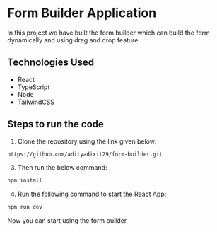 # Form Builder Application

In this project we have built the form builder which can build the form dynamically and using drag and drop feature

## Technologies Used

- React
- TypeScript
- Node
- TailwindCSS

## Steps to run the code

1. Clone the repository using the link given below:
```bash
https://github.com/adityadixit29/form-builder.git
```
3. Then run the below command:
```bash
npm install
```
4. Run the following command to start the React App:
```bash
npm run dev
```
Now you can start using the form builder

